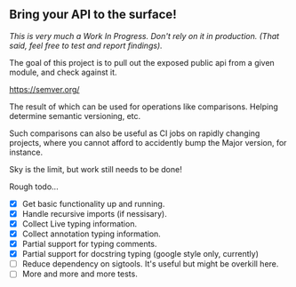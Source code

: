 
## Bring your API to the surface!

_This is very much a Work In Progress. Don't rely on it in production. (That said, feel free to test and report findings)._

The goal of this project is to pull out the exposed public api from a given module, and check against it.

https://semver.org/

The result of which can be used for operations like comparisons. Helping determine semantic versioning, etc.

Such comparisons can also be useful as CI jobs on rapidly changing projects, where you cannot afford to accidently bump the Major version, for instance.

Sky is the limit, but work still needs to be done!

Rough todo...
- [x] Get basic functionality up and running.
- [x] Handle recursive imports (if nessisary).
- [x] Collect Live typing information.
- [x] Collect annotation typing information.
- [x] Partial support for typing comments.
- [x] Partial support for docstring typing (google style only, currently)
- [ ] Reduce dependency on sigtools. It's useful but might be overkill here.
- [ ] More and more and more tests.
